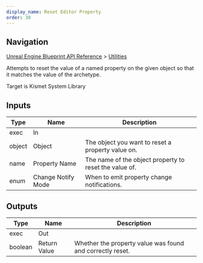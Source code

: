 ```yaml
---
display_name: Reset Editor Property
order: 30
---
```

## Navigation

[Unreal Engine Blueprint API Reference](https://dev.epicgames.com/documentation/en-us/unreal-engine/BlueprintAPI) > [Utilities](https://dev.epicgames.com/documentation/en-us/unreal-engine/BlueprintAPI/Utilities)

Attempts to reset the value of a named property on the given object so that it matches the value of the archetype.

Target is Kismet System Library

## Inputs

| Type | Name | Description |
| --- | --- | --- |
| exec | In |  |
| object | Object | The object you want to reset a property value on. |
| name | Property Name | The name of the object property to reset the value of. |
| enum | Change Notify Mode | When to emit property change notifications. |

## Outputs

| Type | Name | Description |
| --- | --- | --- |
| exec | Out |  |
| boolean | Return Value | Whether the property value was found and correctly reset. |
